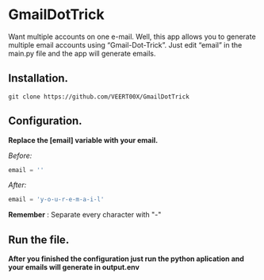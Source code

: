 # GmailDotTrick
Want multiple accounts on one e-mail. Well, this app allows you to generate multiple email accounts using “Gmail-Dot-Trick”. Just edit “email” in the main.py file and the app will generate emails.

## Installation. 
  ```Shell
  git clone https://github.com/VEERT00X/GmailDotTrick
  ```
## Configuration.
  
  **Replace the [email] variable with your email.**
  
  _Before:_
  
  ```Python
  email = ''
  ```
  _After:_
  
  ```Python
  email = 'y-o-u-r-e-m-a-i-l'
  ```
  **Remember** : Separate every character with "-" 
  
  ## Run the file.
  
  **After you finished the configuration just run the python aplication and your emails will generate in output.env**
  
